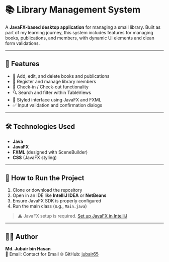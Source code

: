 # 📚 Library Management System

A **JavaFX-based desktop application** for managing a small library. Built as part of my learning journey, this system includes features for managing books, publications, and members, with dynamic UI elements and clean form validations.

---

## 🚀 Features

- 📘 Add, edit, and delete books and publications
- 👥 Register and manage library members
- 🔁 Check-in / Check-out functionality
- 🔍 Search and filter within TableViews
- 🎨 Styled interface using JavaFX and FXML
- ✅ Input validation and confirmation dialogs

---

## 🛠️ Technologies Used

- **Java**
- **JavaFX**
- **FXML** (designed with SceneBuilder)
- **CSS** (JavaFX styling)

---

## 🧪 How to Run the Project

1. Clone or download the repository
2. Open in an IDE like **IntelliJ IDEA** or **NetBeans**
3. Ensure JavaFX SDK is properly configured
4. Run the main class (e.g., `Main.java`)

> ⚠️ JavaFX setup is required. [Set up JavaFX in IntelliJ](https://openjfx.io/openjfx-docs/)

---
## 🧑‍💻 Author

**Md. Jubair bin Hasan**  
📧 Email: Contact for Email 
🌐 GitHub: [jubair65](https://github.com/jubair65)


